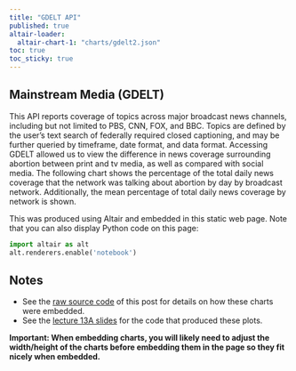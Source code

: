 ```yaml
---
title: "GDELT API"
published: true
altair-loader:
  altair-chart-1: "charts/gdelt2.json"
toc: true
toc_sticky: true
---
```

## Mainstream Media (GDELT)

This API reports coverage of topics across major broadcast news channels, including but not limited to PBS, CNN, FOX, and BBC. Topics are defined by the user’s text search of federally required closed captioning, and may be further queried by timeframe, date format, and data format. Accessing GDELT allowed us to view the difference in news coverage surrounding abortion between print and tv media, as well as compared with social media. The following chart shows the percentage of the total daily news coverage that the network was talking about abortion by day by broadcast network. Additionally, the mean percentage of total daily news coverage by network is shown.

<div id="altair-chart-1"></div>

This was produced using Altair and embedded in this static web page. Note that you can also display Python code on this page:

```python
import altair as alt
alt.renderers.enable('notebook')
```

## Notes

- See the [raw source code](https://raw.githubusercontent.com/MUSA-550-Fall-2021/github-pages-starter/main/_posts/2021-11-29-measles-charts.md) of this post for details on how these charts were embedded.
- See the [lecture 13A slides](https://github.com/MUSA-550-Fall-2021/week-13/blob/main/lecture-13A.ipynb) for the code that produced these plots.

**Important: When embedding charts, you will likely need to adjust the width/height of the charts before embedding them in the page so they fit nicely when embedded.**
